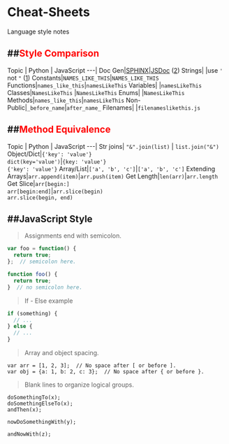 # Cheat-Sheets
Language style notes

##<font color="red">Style Comparison</font>
---
Topic | Python | JavaScript 
---|
Doc Gen|[SPHINX]|[JSDoc] ([2])
Strings|      |use `'` not `"` ([1])
Constants|`NAMES_LIKE_THIS`|`NAMES_LIKE_THIS`
Functions|`names_like_this`|`namesLikeThis`
Variables|    |`namesLikeThis`
Classes|`NamesLikeThis` |`NamesLikeThis`
Enums|     |`NamesLikeThis`
Methods|`names_like_this`|`namesLikeThis`
Non-Public|`_before_name`|`after_name_`
Filenames|  |`filenameslikethis.js`




##<font color="red">Method Equivalence</font>
---
Topic | Python | JavaScript 
---|
Str joins| `"&".join(list)` | `list.join("&")`
Object/Dict|`{'key': 'value'}`<br>`dict(key='value')`|`{key: 'value'}`<br>`{'key': 'value'}`
Array/List|`['a', 'b', 'c']`|`['a', 'b', 'c']`
Extending<br>Arrays|`arr.append(item)`|`arr.push(item)`
Get Length|`len(arr)`|`arr.length`
Get Slice|`arr[begin:]`<br>`arr[begin:end]`|`arr.slice(begin)`<br>`arr.slice(begin, end)`


##JavaScript Style
---
>Assignments end with semicolon.

```javascript
var foo = function() {
  return true;
};  // semicolon here.

function foo() {
  return true;
}  // no semicolon here.
```
>If - Else example

```javascript
if (something) {
  // ...
} else {
  // ...
}
```
>Array and object spacing.

```
var arr = [1, 2, 3];  // No space after [ or before ].
var obj = {a: 1, b: 2, c: 3};  // No space after { or before }.
```
>Blank lines to organize logical groups.

```
doSomethingTo(x);
doSomethingElseTo(x);
andThen(x);

nowDoSomethingWith(y);

andNowWith(z);
```







[1]:https://google-styleguide.googlecode.com/svn/trunk/javascriptguide.xml?showone=Strings#Strings
[2]:https://google-styleguide.googlecode.com/svn/trunk/javascriptguide.xml?showone=Comments#Comments
[Sphinx]:http://sphinx-doc.org/
[JSDoc]:http://usejsdoc.org/
